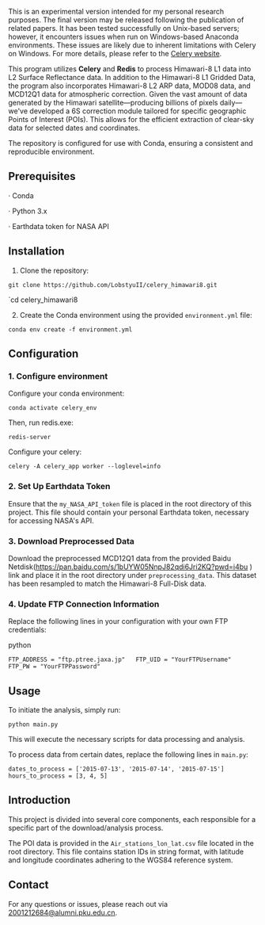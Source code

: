 This is an experimental version intended for my personal research purposes. The final version may be released following the publication of related papers. It has been tested successfully on Unix-based servers; however, it encounters issues when run on Windows-based Anaconda environments. These issues are likely due to inherent limitations with Celery on Windows. For more details, please refer to the [Celery website](https://docs.celeryproject.org/en/stable/faq.html#does-celery-support-windows).

This program utilizes **Celery** and **Redis** to process Himawari-8 L1 data into L2 Surface Reflectance data. In addition to the Himawari-8 L1 Gridded Data, the program also incorporates Himawari-8 L2 ARP data, MOD08 data, and MCD12Q1 data for atmospheric correction. Given the vast amount of data generated by the Himawari satellite—producing billions of pixels daily—we've developed a 6S correction module tailored for specific geographic Points of Interest (POIs). This allows for the efficient extraction of clear-sky data for selected dates and coordinates. 

The repository is configured for use with Conda, ensuring a consistent and reproducible environment.

## Prerequisites

· Conda

· Python 3.x

· Earthdata token for NASA API

## Installation

1. Clone the repository:

`git clone https://github.com/LobstyuII/celery_himawari8.git`

`cd celery_himawari8

2. Create the Conda environment using the provided `environment.yml` file:

`conda env create -f environment.yml`

## Configuration

### 1. Configure environment

Configure your conda environment:

`conda activate celery_env`

Then, run redis.exe:

`redis-server`

Configure your celery:

`celery -A celery_app worker --loglevel=info`
### 2. Set Up Earthdata Token

Ensure that the `my_NASA_API_token` file is placed in the root directory of this project. This file should contain your personal Earthdata token, necessary for accessing NASA's API.

### 3. Download Preprocessed Data

Download the preprocessed MCD12Q1 data from the provided Baidu Netdisk(https://pan.baidu.com/s/1bUYW05NnpJ82qdi6Jri2KQ?pwd=i4bu 
) link and place it in the root directory under `preprocessing_data`. This dataset has been resampled to match the Himawari-8 Full-Disk data.

### 4. Update FTP Connection Information

Replace the following lines in your configuration with your own FTP credentials:

python

`FTP_ADDRESS = "ftp.ptree.jaxa.jp"   FTP_UID = "YourFTPUsername"   FTP_PW = "YourFTPPassword"`

## Usage

To initiate the analysis, simply run:

`python main.py`

This will execute the necessary scripts for data processing and analysis.

To process data from certain dates, replace the following lines in `main.py`:
```
dates_to_process = ['2015-07-13', '2015-07-14', '2015-07-15']  
hours_to_process = [3, 4, 5]
```

## Introduction

This project is divided into several core components, each responsible for a specific part of the download/analysis process.

The POI data is provided in the `Air_stations_lon_lat.csv` file located in the root directory. This file contains station IDs in string format, with latitude and longitude coordinates adhering to the WGS84 reference system.

## Contact

For any questions or issues, please reach out via 2001212684@alumni.pku.edu.cn.